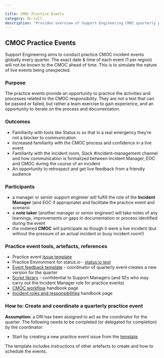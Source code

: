 ```yaml
---

title: CMOC Practice Events
category: On-call
description: "Provides overview of Support Engineering CMOC quarterly practice events and how to run them"
---
```




## CMOC Practice Events

Support Engineering aims to conduct practice CMOC incident events globally every quarter. The exact date & time of each event (1 per region) will not be known to the CMOC ahead of time. This is to simulate the nature of live events being unexpected.

### Purpose

The practice events provide an opportunity to practice the activities and processes related to the CMOC responsibility. They are not a test that can be passed or failed, but rather a team exercise to gain experience, and an opportunity to iterate on the process and documentation.

### Outcomes

- Familiarity with tools like Status.io so that in a real emergency they’re not a blocker to communication
- Increased familiarity with the CMOC process and confidence in a live event
- Familiarity with the incident room, Slack #incident-management channel and how communication is formalized between Incident Manager, EOC and CMOC during the course of an incident
- An opportunity to retrospect and get live feedback from a friendly audience

### Participants

- a manager or senior support engineer will fulfill the role of the **Incident Manager** (and EOC if appropriate) and facilitate the practice event and scenario
- a **note taker** (another manager or senior engineer) will take notes of any learnings, improvements or gaps in documentation or process identified during the event
- the rostered  **CMOC** will participate as though it were a live incident (but without the pressure of an actual incident or busy incident room!)

### Practice event tools, artefacts, references

- Practice event [Issue template](https://gitlab.com/gitlab-com/support/support-team-meta/-/blob/master/.gitlab/issue_templates/CMOC%20Practice%20Event.md)
- Practice Environment for status.io - [status.io test](https://app.status.io/statuspage/5b36dc6502d06804c08349f7)
- [Event feedback template](https://docs.google.com/document/d/1jMMpnwyfmQXI0uRoqk4AyvpwI75PevjyjeHOKNl1PPs/edit#heading=h.c2zm35l7tdgg) - coordinator of quarterly event creates a new version for the quarter
- [Script library](https://docs.google.com/document/d/1vz64G0KUVnDwyUbqNsk12VuakU_IkeEfZtBBGFNrLtM/edit#heading=h.1acgctaxu9mf) - confidential to Support Managers (and SEs who may carry out the Incident Manager role for practice events)
- [CMOC workflow](https://about.gitlab.com/handbook/support/workflows/cmoc_workflows.html) handbook page
- [Incident roles and responsibilities](https://about.gitlab.com/handbook/engineering/infrastructure/incident-management/#roles-and-responsibilities) handbook page

### How to: Create and coordinate a quarterly practice event

**Assumption**:  a DRI has been assigned to act as the coordinator for the quarter. The following needs to be completed (or delegated for completion) by the coordinator:

- Start by creating a new practice event issue from the [template](https://gitlab.com/gitlab-com/support/support-team-meta/-/blob/master/.gitlab/issue_templates/CMOC%20Practice%20Event.md)

The template includes instructions of other artefacts to create and how to schedule the events.
